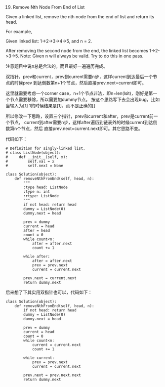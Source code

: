 19. Remove Nth Node From End of List

Given a linked list, remove the nth node from the end of list and return its head.

For example,

   Given linked list: 1->2->3->4->5, and n = 2.

   After removing the second node from the end, the linked list becomes 1->2->3->5.
Note:
Given n will always be valid.
Try to do this in one pass.

注意题目中说n总是合法的。而且最好一遍遍历完成。

双指针，prev和current，prev到current需要n步，这样current到达最后一个节点的时候prev
到达倒数第n+1个节点，然后直接prev.next=current即可。

这里就需要考虑一个corner case，n+1个节点非法，即n=len(lsit)，刚好是第一个节点需要移除，所以需要加dummy节点。
按这个思路写下去会出现bug，比如当输入为[1] 1的时候结果是[1]，而不是正确的[]

所以修改一下思路，设置三个指针，prev和current和after，prev是current前一个节点，
current到after需要n步，这样after遍历到链表外的时候current到达倒数第n个节点，然后
直接prev.next=current.next即可。其它思路不变。

代码如下：
```
# Definition for singly-linked list.
# class ListNode(object):
#     def __init__(self, x):
#         self.val = x
#         self.next = None

class Solution(object):
    def removeNthFromEnd(self, head, n):
        """
        :type head: ListNode
        :type n: int
        :rtype: ListNode
        """
        if not head: return head
        dummy = ListNode(0)
        dummy.next = head

        prev = dummy
        current = head
        after = head
        count = 0
        while count<n:
            after = after.next
            count += 1

        while after:
            after = after.next
            prev = prev.next
            current = current.next

        prev.next = current.next
        return dummy.next
```

后来想了下其实用双指针也可以，代码如下：
```
class Solution(object):
    def removeNthFromEnd(self, head, n):
        if not head: return head
        dummy = ListNode(0)
        dummy.next = head

        prev = dummy
        current = head
        count = 0
        while count<n:
            current = current.next
            count += 1

        while current:
            prev = prev.next
            current = current.next

        prev.next = prev.next.next
        return dummy.next
```
